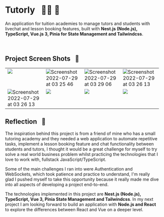 # Tutorly &nbsp; :teacher: :iphone:

An application for tuition academies to manage tutors and students with livechat and lesson booking features, built with <strong>Nest.js (Node.js), TypeScript, Vue.js 3, Pinia for State Management and Tailwindcss</strong>.

<br>

## Project Screen Shots &nbsp; :camera_flash:

 
<table >
  <tr>
    <td valign="top">
      <img src="https://user-images.githubusercontent.com/60392502/181919134-deb9655b-038d-4d39-813b-2369ab5194f8.png">
    </td>
    <td valign="top">
    <img alt="Screenshot 2022-07-29 at 03 25 46" src="https://user-images.githubusercontent.com/60392502/181919147-02348767-a06b-44cd-b380-6e2b6bf91f0a.png">
    </td>
    <td valign="top">
      <img  alt="Screenshot 2022-07-29 at 03 29 06" src="https://user-images.githubusercontent.com/60392502/181919140-e3d28901-1a80-44d2-8d4e-ea252f4652be.png">
    </td>
    <td valign="top">
      <img alt="Screenshot 2022-07-29 at 03 26 13" src="https://user-images.githubusercontent.com/60392502/181919141-e65b46dc-e87c-467d-a23f-a2b79fc2d359.png">
    </td>
    
    
  </tr>
  <tr>
  <td valign="top">
      <img alt="Screenshot 2022-07-29 at 03 26 13" src="https://user-images.githubusercontent.com/60392502/181919143-97765a18-e4bb-4a8e-897d-e3654cefe038.png">
    </td>
    <td valign="top">
      <img src="https://user-images.githubusercontent.com/60392502/181919150-e5f431f1-7f1f-458e-a6dc-b585efa561f3.png" >
    </td>
    <td valign="top">
      <img src="https://user-images.githubusercontent.com/60392502/181919152-7ef43308-c7bd-41fe-97be-bbbbdcc687ec.png">
    </td>
    <td valign="top">
      <img src="https://user-images.githubusercontent.com/60392502/181919629-d77ef985-4626-4626-ac75-eba95746ca5e.png">
    </td>
  </tr>
</table>


## Reflection &nbsp; 	:thought_balloon:

The inspiration behind this project is from a friend of mine who has a small tutoring academy and they needed a web application to automate repetitive tasks, implement a lesson booking feature and chat functionality between students and tutors, I thought it would be a great challenge for myself to try solve a real world business problem whilst practicing the technologies that I love to work with, fullstack JavaScript/TypeScript.

Some of the main challenges I ran into were Authentication and WebSockets, which took patience and practice to understand, I'm really glad I pushed myself to take this opportunity because it really made me dive into all aspects of developing a project end-to-end.

The technologies implemented in this project are <strong>Nest.js (Node.js), TypeScript, Vue 3, Pinia State Management and Tailwindcss</strong>. In my next project I am looking forward to build an application with <strong>Node.js and React</strong> to explore the differences between React and Vue on a deeper level.
